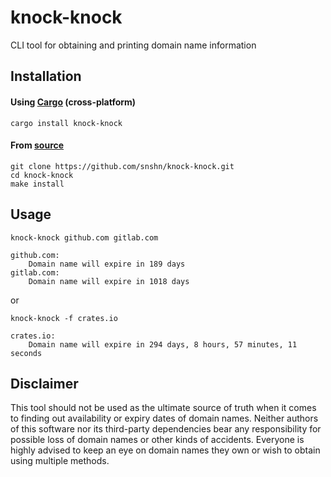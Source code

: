 # knock-knock

CLI tool for obtaining and printing domain name information


## Installation

#### Using [Cargo](https://crates.io/crates/knock-knock) (cross-platform)

```console
cargo install knock-knock
```

#### From [source](https://github.com/snshn/knock-knock)

```console
git clone https://github.com/snshn/knock-knock.git
cd knock-knock
make install
```


## Usage

```console
knock-knock github.com gitlab.com
```
```
github.com:
    Domain name will expire in 189 days
gitlab.com:
    Domain name will expire in 1018 days
```
or

```console
knock-knock -f crates.io
```
```
crates.io:
    Domain name will expire in 294 days, 8 hours, 57 minutes, 11 seconds
```

## Disclaimer

This tool should not be used as the ultimate source of truth when it comes to
finding out availability or expiry dates of domain names.
Neither authors of this software nor its third-party dependencies bear any
responsibility for possible loss of domain names or other kinds of accidents.
Everyone is highly advised to keep an eye on domain names they own or wish to
obtain using multiple methods.
